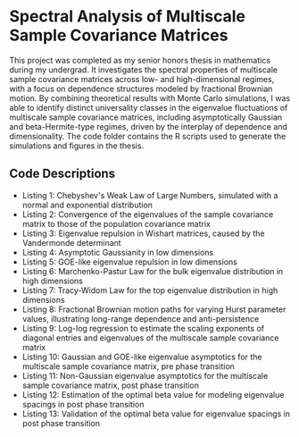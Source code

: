 # Spectral Analysis of Multiscale Sample Covariance Matrices
This project was completed as my senior honors thesis in mathematics during my undergrad. It investigates the spectral properties of multiscale sample covariance matrices across low- and high-dimensional regimes, with a focus on dependence structures modeled by fractional Brownian motion. By combining theoretical results with Monte Carlo simulations, I was able to identify distinct universality classes in the eigenvalue fluctuations of multiscale sample covariance matrices, including asymptotically Gaussian and beta-Hermite-type regimes, driven by the interplay of dependence and dimensionality. The code folder contains the R scripts used to generate the simulations and figures in the thesis.

## Code Descriptions

- Listing 1: Chebyshev's Weak Law of Large Numbers, simulated with a normal and exponential distribution
- Listing 2: Convergence of the eigenvalues of the sample covariance matrix to those of the population covariance matrix
- Listing 3: Eigenvalue repulsion in Wishart matrices, caused by the Vandermonde determinant
- Listing 4: Asymptotic Gaussianity in low dimensions
- Listing 5: GOE-like eigenvalue repulsion in low dimensions
- Listing 6: Marchenko-Pastur Law for the bulk eigenvalue distribution in high dimensions
- Listing 7: Tracy-Widom Law for the top eigenvalue distribution in high dimensions
- Listing 8: Fractional Brownian motion paths for varying Hurst parameter values, illustrating long-range dependence and anti-persistence
- Listing 9: Log-log regression to estimate the scaling exponents of diagonal entries and eigenvalues of the multiscale sample covariance matrix
- Listing 10: Gaussian and GOE-like eigenvalue asymptotics for the multiscale sample covariance matrix, pre phase transition
- Listing 11: Non-Gaussian eigenvalue asymptotics for the multiscale sample covariance matrix, post phase transition
- Listing 12: Estimation of the optimal beta value for modeling eigenvalue spacings in post phase transition
- Listing 13: Validation of the optimal beta value for eigenvalue spacings in post phase transition
  
